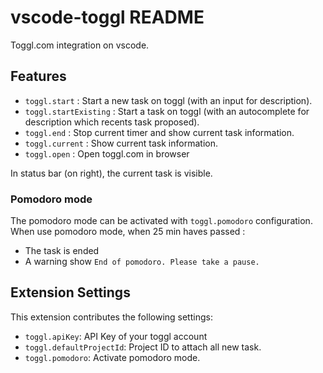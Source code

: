 # vscode-toggl README

Toggl.com integration on vscode.

## Features

* `toggl.start` : Start a new task on toggl (with an input for description).
* `toggl.startExisting` : Start a task on toggl (with an autocomplete for description which recents task proposed).
* `toggl.end` : Stop current timer and show current task information.
* `toggl.current` : Show current task information.
* `toggl.open` : Open toggl.com in browser

In status bar (on right), the current task is visible.

### Pomodoro mode

The pomodoro mode can be activated with `toggl.pomodoro` configuration.
When use pomodoro mode, when 25 min haves passed :
- The task is ended
- A warning show `End of pomodoro. Please take a pause.`

## Extension Settings

This extension contributes the following settings:

* `toggl.apiKey`: API Key of your toggl account
* `toggl.defaultProjectId`: Project ID to attach all new task.
* `toggl.pomodoro`: Activate pomodoro mode.

